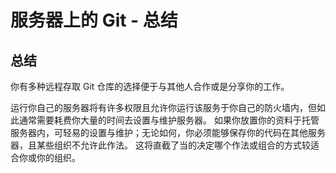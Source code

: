 # 服务器上的 Git - 总结

## 总结

你有多种远程存取 Git 仓库的选择便于与其他人合作或是分享你的工作。

运行你自己的服务器将有许多权限且允许你运行该服务于你自己的防火墙内，但如此通常需要耗费你大量的时间去设置与维护服务器。 如果你放置你的资料于托管服务器内，可轻易的设置与维护；无论如何，你必须能够保存你的代码在其他服务器，且某些组织不允许此作法。 这将直截了当的决定哪个作法或组合的方式较适合你或你的组织。